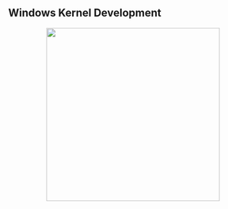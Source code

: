 ## Windows Kernel Development 
<div align="center">
    <img src="https://github.com/0xCyberGenji/WinKernelDev/blob/main/video.gif?raw=true" width="350">
</div>